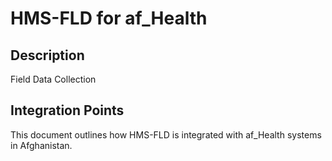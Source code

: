 # HMS-FLD for af_Health

## Description

Field Data Collection

## Integration Points

This document outlines how HMS-FLD is integrated with af_Health systems in Afghanistan.
